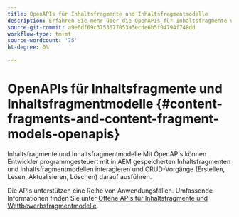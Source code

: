 ```yaml
---
title: OpenAPIs für Inhaltsfragmente und Inhaltsfragmentmodelle
description: Erfahren Sie mehr über die OpenAPIs für Inhaltsfragmente und Inhaltsfragmentmodelle.
source-git-commit: a9e6df69c3753677053a3ecde6b5f04794f748dd
workflow-type: tm+mt
source-wordcount: '75'
ht-degree: 0%

---
```


# OpenAPIs für Inhaltsfragmente und Inhaltsfragmentmodelle {#content-fragments-and-content-fragment-models-openapis}

Inhaltsfragmente und Inhaltsfragmentmodelle Mit OpenAPIs können Entwickler programmgesteuert mit in AEM gespeicherten Inhaltsfragmenten und Inhaltsfragmentmodellen interagieren und CRUD-Vorgänge (Erstellen, Lesen, Aktualisieren, Löschen) darauf ausführen.

Die APIs unterstützen eine Reihe von Anwendungsfällen. Umfassende Informationen finden Sie unter [Offene APIs für Inhaltsfragmente und Wettbewerbsfragmentmodelle](https://developer.adobe.com/experience-cloud/experience-manager-apis/api/stable/sites/).
